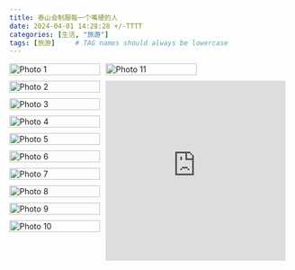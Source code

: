 ```yaml
---
title: 泰山会制服每一个嘴硬的人
date: 2024-04-01 14:28:28 +/-TTTT
categories: [生活, "旅游"]
tags: [旅游]     # TAG names should always be lowercase
---
```


<head>
    <meta charset="UTF-8">
    <meta name="viewport" content="width=device-width, initial-scale=1.0">
    <style>
        .gallery {
            column-count: 3; /* 设置列数 */
            column-gap: 10px; /* 设置列之间的间隙 */
        }
        .gallery img {
            width: 100%;
            break-inside: avoid; /* 避免图片跨列显示 */
            margin-bottom: 10px; /* 设置图片之间的间隙 */
        }
    </style>
</head>
<body>

<div class="gallery">
    <img src="https://onedrive.live.com/embed?resid=477C91427BD93A4E%21331058&authkey=%21ADCdckWA8tkk5fY&width=660" alt="Photo 1">
    <img src="https://onedrive.live.com/embed?resid=477C91427BD93A4E%21331059&authkey=%21ACDzpa6_afatT9E&width=660" alt="Photo 2">
    <img src="https://onedrive.live.com/embed?resid=477C91427BD93A4E%21331056&authkey=%21AMaxRMqVrFMAfWE&height=660" alt="Photo 3">
    <img src="https://onedrive.live.com/embed?resid=477C91427BD93A4E%21331055&authkey=%21AL6EOQNKPNoT6KM&width=660" alt="Photo 4">
    <img src="https://onedrive.live.com/embed?resid=477C91427BD93A4E%21331057&authkey=%21APHCNmYQgzkg6h4&width=660" alt="Photo 5">
    <img src="https://onedrive.live.com/embed?resid=477C91427BD93A4E%21331050&authkey=%21AHzOe-QfgVw8XoU&width=660" alt="Photo 6">
    <img src="https://onedrive.live.com/embed?resid=477C91427BD93A4E%21331052&authkey=%21ABV6GK7VYywAX34&height=660" alt="Photo 7">
    <img src="https://onedrive.live.com/embed?resid=477C91427BD93A4E%21331061&authkey=%21ACgOnceDnnT6P6w&width=660" alt="Photo 8">
    <img src="https://onedrive.live.com/embed?resid=477C91427BD93A4E%21331051&authkey=%21AAhMKMY066aoIJY&width=660" alt="Photo 9">
    <img src="https://onedrive.live.com/embed?resid=477C91427BD93A4E%21331048&authkey=%21AEu0kFRtyesF5G0&height=660" alt="Photo 10">
    <img src="https://onedrive.live.com/embed?resid=477C91427BD93A4E%21331047&authkey=%21AFrTV0MTIpuXgAs&width=660" alt="Photo 11">
    <iframe src="https://onedrive.live.com/embed?resid=477C91427BD93A4E%21331032&authkey=!ANej94rpjU5UUCs" width="320" height="320" frameborder="0" scrolling="no" allowfullscreen></iframe>
    
</div>

